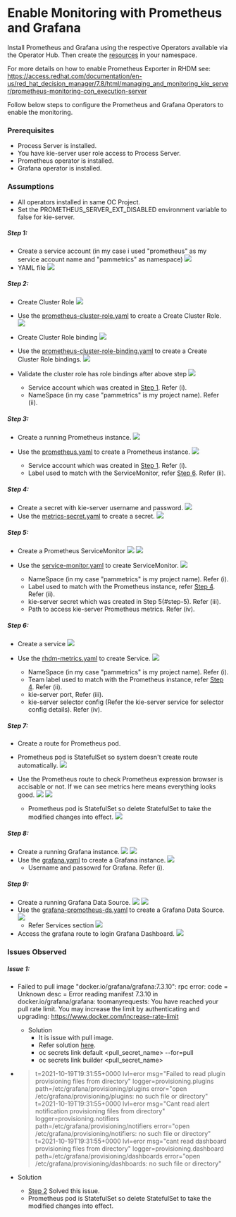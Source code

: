 # Enable Monitoring with Prometheus and Grafana

Install Prometheus and Grafana using the respective Operators available via the Operator Hub. Then create the [resources](resources/) in your namespace.

For more details on how to enable Prometheus Exporter in RHDM see: https://access.redhat.com/documentation/en-us/red_hat_decision_manager/7.8/html/managing_and_monitoring_kie_server/prometheus-monitoring-con_execution-server

Follow below steps to configure the Prometheus and Grafana Operators to enable the monitoring.

### Prerequisites
- Process Server is installed. 
- You have kie-server user role access to Process Server.
- Prometheus operator is installed.
- Grafana operator is installed.

### Assumptions
- All operators installed in same OC Project.
- Set the PROMETHEUS_SERVER_EXT_DISABLED environment variable to false for kie-server.

##### Step 1:
- Create a service account (in my case i used "prometheus" as my service account name and "pammetrics" as namespace)
![](documentation/create_serviceaccount.png)
- YAML file
![](documentation/serviceaccount.png)

##### Step 2: 
- Create Cluster Role
![](documentation/create_clusterrole.png)
- Use the [prometheus-cluster-role.yaml](resources/prometheus-cluster-role.yaml) to create a Create Cluster Role.
![](documentation/create_clusterrole_yaml.png)

- Create Cluster Role binding
![](documentation/create_clusterrolebinding.png)
- Use the [prometheus-cluster-role-binding.yaml](resources/prometheus-cluster-role-binding.yaml) to create a Create Cluster Role bindings.
![](documentation/create_clusterrolebinding_yaml.png)

- Validate the cluster role has role bindings after above step
![](documentation/clusterrole_binding.png)

  - Service account which was created in [Step 1](#step-1). Refer (i).
  - NameSpace (in my case "pammetrics" is my project name). Refer (ii).


##### Step 3: 
- Create a running Prometheus instance.
![](documentation/prometheus_instance.png)
- Use the [prometheus.yaml](resources/prometheus.yaml) to create a Prometheus instance.
![](documentation/prometheus_instance_yaml.png)

  -  Service account which was created in [Step 1](#step-1). Refer (i).
  -  Label used to match with the ServiceMonitor, refer [Step 6](#step-6). Refer (ii).

##### Step 4: 
- Create a secret with kie-server username and password.
![](documentation/create_Secret.png)
- Use the [metrics-secret.yaml](resources/metrics-secret.yaml) to create a secret.
![](documentation/create_Secret_yaml.png)

##### Step 5: 
- Create a Prometheus ServiceMonitor
![](documentation/service_monitor_details.png)
![](documentation/service_monitor.png)
- Use the [service-monitor.yaml](resources/service-monitor.yaml) to create ServiceMonitor. 
![](documentation/service_monitor_yaml.png)

  -  NameSpace (in my case "pammetrics" is my project name). Refer (i).
  -  Label used to match with the Prometheus instance, refer [Step 4](#step-4). Refer (ii).
  -  kie-server secret which was created in Step 5(#step-5). Refer (iii).
  -  Path to access kie-server Prometheus metrics. Refer (iv).

##### Step 6:
- Create a service
![](documentation/create_service.png)
- Use the [rhdm-metrics.yaml](resources/rhdm-metrics.yaml) to create Service. 
![](documentation/create_service_yaml.png)

  -  NameSpace (in my case "pammetrics" is my project name). Refer (i).
  -  Team label used to match with the Prometheus instance, refer [Step 4](#step-4). Refer (ii).
  -  kie-server port, Refer (iii).
  -  kie-server selector config (Refer the kie-server service for selector config details). Refer (iv).

##### Step 7:
- Create a route for Prometheus pod.
- Prometheus pod is StatefulSet so system doesn't create route automatically.
![](documentation/create_route.png)
- Use the Prometheus route to check Prometheus expression browser is accisable or not. If we can see metrics here means everything looks good.
![](documentation/prometheus_route_status_targets.png)
![](documentation/prometheus_route.png)

  - Prometheus pod is StatefulSet so delete StatefulSet to take the modified changes into effect.
![](documentation/ss_prometheus.png)

##### Step 8:
- Create a running Grafana instance.
![](documentation/create_grafana.png)
![](documentation/create_grafana_detail.png)
- Use the [grafana.yaml](resources/grafana.yaml) to create a Grafana instance. 
![](documentation/grafana_instance_yaml.png)
  - Username and passowrd for Grafana. Refer (i).

##### Step 9:
- Create a running Grafana Data Source.
![](documentation/create_grafanads.png)
![](documentation/create_grafanads_detail.png)
- Use the [grafana-promotheus-ds.yaml](resources/grafana-promotheus-ds.yaml) to create a Grafana Data Source. 
![](documentation/grafana_datasource_yaml.png)
  - Refer Services section
  ![](documentation/prometheus_operated.png)
- Access the grafana route to login Grafana Dashboard.
![](documentation/grafana_dashboard.png)


### Issues Observed 

##### Issue 1: 
- Failed to pull image "docker.io/grafana/grafana:7.3.10": rpc error: code = Unknown desc = Error reading manifest 7.3.10 in docker.io/grafana/grafana: toomanyrequests: You have reached your pull rate limit. You may increase the limit by authenticating and upgrading: https://www.docker.com/increase-rate-limit
  - Solution
    - It is issue with pull image.
    - Refer solution [here](
https://developers.redhat.com/blog/2021/02/18/how-to-work-around-dockers-new-download-rate-limit-on-red-hat-openshift?ts=1634645587449#docker_s_new_rate_limit).
    - oc secrets link default <pull_secret_name> --for=pull
    - oc secrets link builder <pull_secret_name>

-  > t=2021-10-19T19:31:55+0000 lvl=eror msg="Failed to read plugin provisioning files from directory" logger=provisioning.plugins path=/etc/grafana/provisioning/plugins error="open /etc/grafana/provisioning/plugins: no such file or directory" 
t=2021-10-19T19:31:55+0000 lvl=eror msg="Cant read alert notification provisioning files from directory" logger=provisioning.notifiers path=/etc/grafana/provisioning/notifiers error="open /etc/grafana/provisioning/notifiers: no such file or directory"
t=2021-10-19T19:31:55+0000 lvl=eror msg="cant read dashboard provisioning files from directory" logger=provisioning.dashboard path=/etc/grafana/provisioning/dashboards error="open /etc/grafana/provisioning/dashboards: no such file or directory"
  - Solution
    - [Step 2](#step-2) Solved this issue.
    - Prometheus pod is StatefulSet so delete StatefulSet to take the modified changes into effect.
 